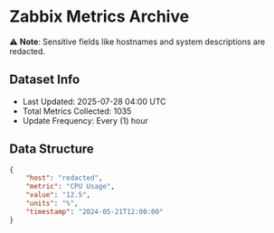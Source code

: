 # Zabbix Metrics Archive

⚠️ **Note**: Sensitive fields like hostnames and system descriptions are redacted.

## Dataset Info
- Last Updated: 2025-07-28 04:00 UTC
- Total Metrics Collected: 1035
- Update Frequency: Every (1) hour

## Data Structure
```json
{
    "host": "redacted",
    "metric": "CPU Usage",
    "value": "12.5",
    "units": "%",
    "timestamp": "2024-05-21T12:00:00"
}
```
